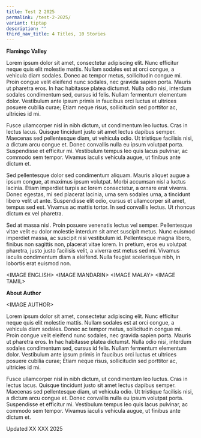 ```yaml
---
title: Test 2 2025
permalink: /test-2-2025/
variant: tiptap
description: ""
third_nav_title: 4 Titles, 10 Stories
---
```

<p><strong>Flamingo Valley</strong>
</p>
<p>Lorem ipsum dolor sit amet, consectetur adipiscing elit. Nunc efficitur
neque quis elit molestie mattis. Nullam sodales est at orci congue, a vehicula
diam sodales. Donec ac tempor metus, sollicitudin congue mi. Proin congue
velit eleifend nunc sodales, nec gravida sapien porta. Mauris ut pharetra
eros. In hac habitasse platea dictumst. Nulla odio nisi, interdum sodales
condimentum sed, cursus id felis. Nullam fermentum elementum dolor. Vestibulum
ante ipsum primis in faucibus orci luctus et ultrices posuere cubilia curae;
Etiam neque risus, sollicitudin sed porttitor ac, ultricies id mi.</p>
<p>Fusce ullamcorper nisl in nibh dictum, ut condimentum leo luctus. Cras
in lectus lacus. Quisque tincidunt justo sit amet lectus dapibus semper.
Maecenas sed pellentesque diam, ut vehicula odio. Ut tristique facilisis
nisi, a dictum arcu congue et. Donec convallis nulla eu ipsum volutpat
porta. Suspendisse et efficitur mi. Vestibulum tempus leo quis lacus pulvinar,
ac commodo sem tempor. Vivamus iaculis vehicula augue, ut finibus ante
dictum et.</p>
<p>Sed pellentesque dolor sed condimentum aliquam. Mauris aliquet augue a
ipsum congue, at maximus ipsum volutpat. Morbi accumsan nisl a luctus lacinia.
Etiam imperdiet turpis ac lorem consectetur, a ornare erat viverra. Donec
egestas, mi sed placerat lacinia, urna sem sodales urna, a tincidunt libero
velit ut ante. Suspendisse elit odio, cursus et ullamcorper sit amet, tempus
sed est. Vivamus ac mattis tortor. In sed convallis lectus. Ut rhoncus
dictum ex vel pharetra.</p>
<p>Sed at massa nisl. Proin posuere venenatis lectus vel semper. Pellentesque
vitae velit eu dolor molestie interdum sit amet suscipit metus. Nunc euismod
imperdiet massa, ac suscipit nisi vestibulum id. Pellentesque magna libero,
finibus non sagittis non, placerat vitae lorem. In pretium, eros eu volutpat
pharetra, justo justo facilisis velit, a viverra est metus sed mi. Vivamus
iaculis condimentum diam a eleifend. Nulla feugiat scelerisque nibh, in
lobortis erat euismod non.</p>
<p></p>
<p>&lt;IMAGE ENGLISH&gt; &lt;IMAGE MANDARIN&gt; &lt;IMAGE MALAY&gt; &lt;IMAGE
TAMIL&gt;</p>
<p></p>
<p><strong>About Author</strong>
</p>
<p>&lt;IMAGE AUTHOR&gt;</p>
<p>Lorem ipsum dolor sit amet, consectetur adipiscing elit. Nunc efficitur
neque quis elit molestie mattis. Nullam sodales est at orci congue, a vehicula
diam sodales. Donec ac tempor metus, sollicitudin congue mi. Proin congue
velit eleifend nunc sodales, nec gravida sapien porta. Mauris ut pharetra
eros. In hac habitasse platea dictumst. Nulla odio nisi, interdum sodales
condimentum sed, cursus id felis. Nullam fermentum elementum dolor. Vestibulum
ante ipsum primis in faucibus orci luctus et ultrices posuere cubilia curae;
Etiam neque risus, sollicitudin sed porttitor ac, ultricies id mi.</p>
<p>Fusce ullamcorper nisl in nibh dictum, ut condimentum leo luctus. Cras
in lectus lacus. Quisque tincidunt justo sit amet lectus dapibus semper.
Maecenas sed pellentesque diam, ut vehicula odio. Ut tristique facilisis
nisi, a dictum arcu congue et. Donec convallis nulla eu ipsum volutpat
porta. Suspendisse et efficitur mi. Vestibulum tempus leo quis lacus pulvinar,
ac commodo sem tempor. Vivamus iaculis vehicula augue, ut finibus ante
dictum et.</p>
<p></p>
<p>Updated XX XXX 2025</p>
<p></p>